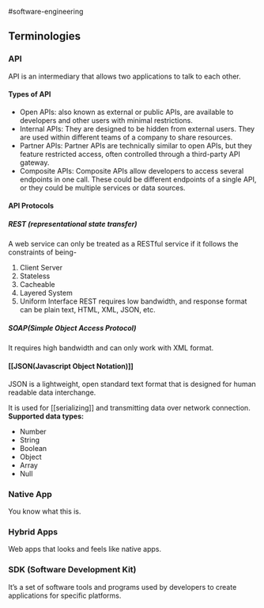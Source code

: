 #software-engineering 

## Terminologies
### API
API is an intermediary that allows two applications to talk to each other.
#### Types of API
- Open APIs: also known as external or public APIs, are available to developers and other users with minimal restrictions.
- Internal APIs: They are designed to be hidden from external users. They are used within different teams of a company to share resources.
- Partner APIs: Partner APIs are technically similar to open APIs, but they feature restricted access, often controlled through a third-party API gateway.
- Composite APIs: Composite APIs allow developers to access several endpoints in one call. These could be different endpoints of a single API, or they could be multiple services or data sources.
#### API Protocols

##### REST (representational state transfer)
A web service can only be treated as a RESTful service if it follows the constraints of being-
1. Client Server
2. Stateless
3. Cacheable
4. Layered System
5. Uniform Interface
REST requires low bandwidth, and response format can be plain text, HTML, XML, JSON, etc.
##### SOAP(Simple Object Access Protocol)
 It requires high bandwidth and can only work with XML format.


#### [[JSON(Javascript Object Notation)]]
JSON is a lightweight, open standard text format that is designed for human readable data interchange.

 It is used for [[serializing]] and transmitting data over network
connection.
**Supported data types:**
- Number
- String
- Boolean
- Object
- Array
- Null




### Native App
You know what this is.

### Hybrid Apps
Web apps that looks and feels like native apps.

### SDK (Software Development Kit)
It’s a set of software tools and programs used by developers to create applications for specific platforms.

